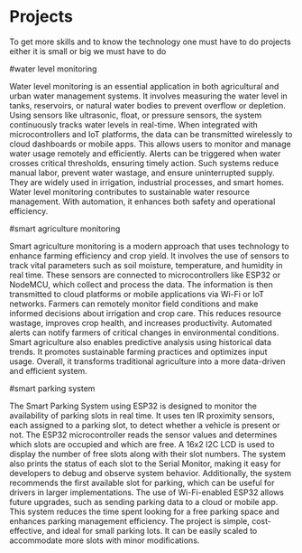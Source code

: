 # Projects
To get more skills and to know the technology one must have to do projects either it is small or big we must have to do


#water level monitoring

Water level monitoring is an essential application in both agricultural and urban water management systems. It involves measuring the water level in tanks, reservoirs, or natural water bodies to prevent overflow or depletion. Using sensors like ultrasonic, float, or pressure sensors, the system continuously tracks water levels in real-time. When integrated with microcontrollers and IoT platforms, the data can be transmitted wirelessly to cloud dashboards or mobile apps. This allows users to monitor and manage water usage remotely and efficiently. Alerts can be triggered when water crosses critical thresholds, ensuring timely action. Such systems reduce manual labor, prevent water wastage, and ensure uninterrupted supply. They are widely used in irrigation, industrial processes, and smart homes. Water level monitoring contributes to sustainable water resource management. With automation, it enhances both safety and operational efficiency.

#smart agriculture monitoring

Smart agriculture monitoring is a modern approach that uses technology to enhance farming efficiency and crop yield. It involves the use of sensors to track vital parameters such as soil moisture, temperature, and humidity in real time. These sensors are connected to microcontrollers like ESP32 or NodeMCU, which collect and process the data. The information is then transmitted to cloud platforms or mobile applications via Wi-Fi or IoT networks. Farmers can remotely monitor field conditions and make informed decisions about irrigation and crop care. This reduces resource wastage, improves crop health, and increases productivity. Automated alerts can notify farmers of critical changes in environmental conditions. Smart agriculture also enables predictive analysis using historical data trends. It promotes sustainable farming practices and optimizes input usage. Overall, it transforms traditional agriculture into a more data-driven and efficient system.

#smart parking system

The Smart Parking System using ESP32 is designed to monitor the availability of parking slots in real time. It uses ten IR proximity sensors, each assigned to a parking slot, to detect whether a vehicle is present or not. The ESP32 microcontroller reads the sensor values and determines which slots are occupied and which are free. A 16x2 I2C LCD is used to display the number of free slots along with their slot numbers. The system also prints the status of each slot to the Serial Monitor, making it easy for developers to debug and observe system behavior. Additionally, the system recommends the first available slot for parking, which can be useful for drivers in larger implementations. The use of Wi-Fi-enabled ESP32 allows future upgrades, such as sending parking data to a cloud or mobile app. This system reduces the time spent looking for a free parking space and enhances parking management efficiency. The project is simple, cost-effective, and ideal for small parking lots. It can be easily scaled to accommodate more slots with minor modifications.
